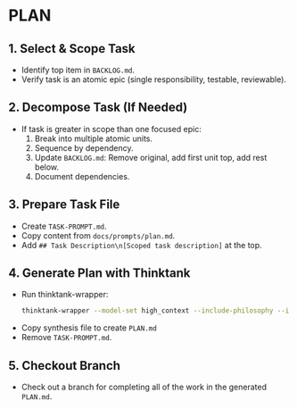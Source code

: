 # PLAN

## 1. Select & Scope Task
- Identify top item in `BACKLOG.md`.
- Verify task is an atomic epic (single responsibility, testable, reviewable).

## 2. Decompose Task (If Needed)
- If task is greater in scope than one focused epic:
    1. Break into multiple atomic units.
    2. Sequence by dependency.
    3. Update `BACKLOG.md`: Remove original, add first unit top, add rest below.
    4. Document dependencies.

## 3. Prepare Task File
- Create `TASK-PROMPT.md`.
- Copy content from `docs/prompts/plan.md`.
- Add `## Task Description\n[Scoped task description]` at the top.

## 4. Generate Plan with Thinktank
- Run thinktank-wrapper:
    ```bash
    thinktank-wrapper --model-set high_context --include-philosophy --include-glance --instructions TASK-PROMPT.md ./
    ```
- Copy synthesis file to create `PLAN.md`
- Remove `TASK-PROMPT.md`.

## 5. Checkout Branch
- Check out a branch for completing all of the work in the generated `PLAN.md`.


